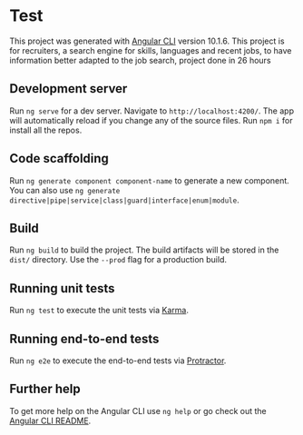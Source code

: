# Test

This project was generated with [Angular CLI](https://github.com/angular/angular-cli) version 10.1.6.
This project is for recruiters, a search engine for skills, languages and recent jobs, to have information better adapted to the job search, project done in 26 hours

## Development server

Run `ng serve` for a dev server. Navigate to `http://localhost:4200/`. The app will automatically reload if you change any of the source files.
Run `npm i` for install all the repos.

## Code scaffolding

Run `ng generate component component-name` to generate a new component. You can also use `ng generate directive|pipe|service|class|guard|interface|enum|module`.

## Build

Run `ng build` to build the project. The build artifacts will be stored in the `dist/` directory. Use the `--prod` flag for a production build.

## Running unit tests

Run `ng test` to execute the unit tests via [Karma](https://karma-runner.github.io).

## Running end-to-end tests

Run `ng e2e` to execute the end-to-end tests via [Protractor](http://www.protractortest.org/).

## Further help

To get more help on the Angular CLI use `ng help` or go check out the [Angular CLI README](https://github.com/angular/angular-cli/blob/master/README.md).
